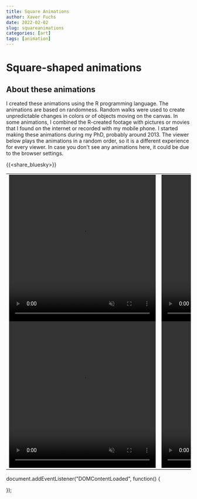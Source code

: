 ```yaml
---
title: Square Animations
author: Xaver Fuchs
date: 2022-02-02
slug: squareanimations
categories: [art]
tags: [animation]
---
```




# Square-shaped animations

## About these animations
I created these animations using the R programming language. The animations are based on randomness. Random walks were used to create unpredictable changes in colors or of objects moving on the canvas.
In some animations, I combined the R-created footage with pictures or movies that I found on the internet or recorded with my mobile phone. 
I started making these animations during my PhD, probably around 2013. 
The viewer below plays the animations in a random order, so it is a different experience for every viewer.
In case you don't see any animations here, it could be due to the browser settings. 

{{<share_bluesky>}}


<table style="width: 100%; border: none; background: white;">
  <tr style="background: white;">
  <td style="align: center; vertical-align: center; padding-bottom: 0px;">
    <video width="400" height="400" id="videoPlayer_abstract"" autoplay muted playsinline>
      <source src="https://xaverfuchs.github.io/xaverfuchsderesources/posterPanels/abstract3.mp4" type="video/mp4">
      Your browser does not support the video tag.
    </video> 
  <td style="align: center; vertical-align: center; padding-bottom: 0px;">
    <video width="400" height="400" id="videoPlayer_life"" autoplay muted playsinline>
        <source src="https://xaverfuchs.github.io/xaverfuchsderesources/posterPanels/life3.mp4" type="video/mp4">
        Your browser does not support the video tag.
      </video> 
  </tr>
  
  <tr style="background: white;">
  <td style="align: center; vertical-align: center; padding-top: 0px;">
    <video width="400" height="400" id="videoPlayer_mysterious" autoplay muted playsinline>
      <source src="https://xaverfuchs.github.io/xaverfuchsderesources/posterPanels/mysterious3.mp4" type="video/mp4">
      Your browser does not support the video tag.
    </video> 
  <td style="align: center; vertical-align: center; padding-top: 0px;">
    <video width="400" height="400" id="videoPlayer_peopleanimals"" autoplay muted playsinline>
        <source src="https://xaverfuchs.github.io/xaverfuchsderesources/posterPanels/peopleanimals3.mp4" type="video/mp4">
        Your browser does not support the video tag.
      </video> 
  </tr>
  
</table>  
    


<!-- XXXX Section with lists of videos for the series XXXX -->

<!-- abstract series -->
document.addEventListener("DOMContentLoaded", function() {
  <script>
    var nextVideo_abstract = [
    'https://xaverfuchs.github.io/xaverfuchsderesources/Anims_sorted_scaled/abstract/scaled/20120824-2355_series2_scaled.mp4', 
    'https://xaverfuchs.github.io/xaverfuchsderesources/Anims_sorted_scaled/abstract/scaled/20120824-2355_series2_scaled.mp4', 
    'https://xaverfuchs.github.io/xaverfuchsderesources/Anims_sorted_scaled/abstract/scaled/20120824-2356_series3_scaled.mp4', 
    'https://xaverfuchs.github.io/xaverfuchsderesources/Anims_sorted_scaled/abstract/scaled/20120824-2357_series4_scaled.mp4', 
    'https://xaverfuchs.github.io/xaverfuchsderesources/Anims_sorted_scaled/abstract/scaled/20120824-2357_series5_scaled.mp4', 
    'https://xaverfuchs.github.io/xaverfuchsderesources/Anims_sorted_scaled/abstract/scaled/20120825-0000_series6_scaled.mp4', 
    'https://xaverfuchs.github.io/xaverfuchsderesources/Anims_sorted_scaled/abstract/scaled/20120825-0001_series7_scaled.mp4', 
    'https://xaverfuchs.github.io/xaverfuchsderesources/Anims_sorted_scaled/abstract/scaled/20120825-0005_series7_scaled.mp4', 
    'https://xaverfuchs.github.io/xaverfuchsderesources/Anims_sorted_scaled/abstract/scaled/20120825-0057_series_complx1_scaled.mp4', 
    'https://xaverfuchs.github.io/xaverfuchsderesources/Anims_sorted_scaled/abstract/scaled/20120825-0059_series_complx1_scaled.mp4', 
    'https://xaverfuchs.github.io/xaverfuchsderesources/Anims_sorted_scaled/abstract/scaled/20120825-0103_series_complx2_scaled.mp4', 
    'https://xaverfuchs.github.io/xaverfuchsderesources/Anims_sorted_scaled/abstract/scaled/20120825-0105_series_complx3_scaled.mp4', 
    'https://xaverfuchs.github.io/xaverfuchsderesources/Anims_sorted_scaled/abstract/scaled/20120825-0108_series_complx4_scaled.mp4', 
    'https://xaverfuchs.github.io/xaverfuchsderesources/Anims_sorted_scaled/abstract/scaled/20120825-0117_series_complx5_scaled.mp4', 
    'https://xaverfuchs.github.io/xaverfuchsderesources/Anims_sorted_scaled/abstract/scaled/20120825-0119_series_complx6_scaled.mp4', 
    'https://xaverfuchs.github.io/xaverfuchsderesources/Anims_sorted_scaled/abstract/scaled/20120825-0125_series_complx7_scaled.mp4', 
    'https://xaverfuchs.github.io/xaverfuchsderesources/Anims_sorted_scaled/abstract/scaled/20120825-0132_series_complx8_scaled.mp4', 
    'https://xaverfuchs.github.io/xaverfuchsderesources/Anims_sorted_scaled/abstract/scaled/20120825-0135_series_complx9_scaled.mp4', 
    'https://xaverfuchs.github.io/xaverfuchsderesources/Anims_sorted_scaled/abstract/scaled/20120825-0143_series_complx10_scaled.mp4', 
    'https://xaverfuchs.github.io/xaverfuchsderesources/Anims_sorted_scaled/abstract/scaled/20120825-1947_series_complx11_scaled.mp4', 
    'https://xaverfuchs.github.io/xaverfuchsderesources/Anims_sorted_scaled/abstract/scaled/20120825-1958_series_complx12_scaled.mp4', 
    'https://xaverfuchs.github.io/xaverfuchsderesources/Anims_sorted_scaled/abstract/scaled/20120825-2014_series_complx13_scaled.mp4', 
    'https://xaverfuchs.github.io/xaverfuchsderesources/Anims_sorted_scaled/abstract/scaled/20120825-2021_series_complx14_scaled.mp4', 
    'https://xaverfuchs.github.io/xaverfuchsderesources/Anims_sorted_scaled/abstract/scaled/20120825-2022_series_complx15_scaled.mp4', 
    'https://xaverfuchs.github.io/xaverfuchsderesources/Anims_sorted_scaled/abstract/scaled/20120825-2024_series_complx16_scaled.mp4', 
    'https://xaverfuchs.github.io/xaverfuchsderesources/Anims_sorted_scaled/abstract/scaled/20120825-2026_series_complx17_scaled.mp4', 
    'https://xaverfuchs.github.io/xaverfuchsderesources/Anims_sorted_scaled/abstract/scaled/20120825-2056_series_complx18_scaled.mp4', 
    'https://xaverfuchs.github.io/xaverfuchsderesources/Anims_sorted_scaled/abstract/scaled/20120920-0045_series_complx19_scaled.mp4', 
    'https://xaverfuchs.github.io/xaverfuchsderesources/Anims_sorted_scaled/abstract/scaled/20120920-0048_series_complx19_scaled.mp4', 
    'https://xaverfuchs.github.io/xaverfuchsderesources/Anims_sorted_scaled/abstract/scaled/20120920-0106_series_complx20_scaled.mp4', 
    'https://xaverfuchs.github.io/xaverfuchsderesources/Anims_sorted_scaled/abstract/scaled/20120920-0143_series_complx21_scaled.mp4', 
    'https://xaverfuchs.github.io/xaverfuchsderesources/Anims_sorted_scaled/abstract/scaled/20120923-1737_red-ish_stripy_scaled.mp4', 
    'https://xaverfuchs.github.io/xaverfuchsderesources/Anims_sorted_scaled/abstract/scaled/20120923-1756_green-ish_stripy_scaled.mp4', 
    'https://xaverfuchs.github.io/xaverfuchsderesources/Anims_sorted_scaled/abstract/scaled/20120927-0024_series_complx22_scaled.mp4', 
    'https://xaverfuchs.github.io/xaverfuchsderesources/Anims_sorted_scaled/abstract/scaled/20120927-0034_series_complx23_scaled.mp4', 
    'https://xaverfuchs.github.io/xaverfuchsderesources/Anims_sorted_scaled/abstract/scaled/20120929-2122_series_complx24_scaled.mp4', 
    'https://xaverfuchs.github.io/xaverfuchsderesources/Anims_sorted_scaled/abstract/scaled/20120929-2125_series_complx25_scaled.mp4', 
    'https://xaverfuchs.github.io/xaverfuchsderesources/Anims_sorted_scaled/abstract/scaled/20120929-2130_series_complx26_scaled.mp4', 
    'https://xaverfuchs.github.io/xaverfuchsderesources/Anims_sorted_scaled/abstract/scaled/20120930-0130_series_complx27_scaled.mp4', 
    'https://xaverfuchs.github.io/xaverfuchsderesources/Anims_sorted_scaled/abstract/scaled/20120930-0138_series_complx29_scaled.mp4', 
    'https://xaverfuchs.github.io/xaverfuchsderesources/Anims_sorted_scaled/abstract/scaled/20121015-2237_PrepDogBG_scaled.mp4', 
    'https://xaverfuchs.github.io/xaverfuchsderesources/Anims_sorted_scaled/abstract/scaled/20121015-2239_PrepDogBG_scaled.mp4', 
    'https://xaverfuchs.github.io/xaverfuchsderesources/Anims_sorted_scaled/abstract/scaled/20121025-2317_series_complx30_scaled.mp4', 
    'https://xaverfuchs.github.io/xaverfuchsderesources/Anims_sorted_scaled/abstract/scaled/20121025-2325_series_complx31_scaled.mp4', 
    'https://xaverfuchs.github.io/xaverfuchsderesources/Anims_sorted_scaled/abstract/scaled/20121025-2334_series_complx32_scaled.mp4', 
    'https://xaverfuchs.github.io/xaverfuchsderesources/Anims_sorted_scaled/abstract/scaled/20121025-2338_series_complx33_scaled.mp4', 
    'https://xaverfuchs.github.io/xaverfuchsderesources/Anims_sorted_scaled/abstract/scaled/20121025-2346_series_complx34_scaled.mp4', 
    'https://xaverfuchs.github.io/xaverfuchsderesources/Anims_sorted_scaled/abstract/scaled/20121025-2357_series_complx35_scaled.mp4', 
    'https://xaverfuchs.github.io/xaverfuchsderesources/Anims_sorted_scaled/abstract/scaled/20121026-0000_series_complx36_scaled.mp4', 
    'https://xaverfuchs.github.io/xaverfuchsderesources/Anims_sorted_scaled/abstract/scaled/20121026-0003_series_complx37_scaled.mp4', 
    'https://xaverfuchs.github.io/xaverfuchsderesources/Anims_sorted_scaled/abstract/scaled/20121026-0005_series_complx38_scaled.mp4', 
    'https://xaverfuchs.github.io/xaverfuchsderesources/Anims_sorted_scaled/abstract/scaled/20121026-0008_series_complx39_scaled.mp4', 
    'https://xaverfuchs.github.io/xaverfuchsderesources/Anims_sorted_scaled/abstract/scaled/20121026-0028_series_complx40_scaled.mp4', 
    'https://xaverfuchs.github.io/xaverfuchsderesources/Anims_sorted_scaled/abstract/scaled/20121026-0034_series_complx41_scaled.mp4', 
    'https://xaverfuchs.github.io/xaverfuchsderesources/Anims_sorted_scaled/abstract/scaled/20121026-0125_series_complx42_scaled.mp4', 
    'https://xaverfuchs.github.io/xaverfuchsderesources/Anims_sorted_scaled/abstract/scaled/20121026-0126_series_complx43_scaled.mp4', 
    'https://xaverfuchs.github.io/xaverfuchsderesources/Anims_sorted_scaled/abstract/scaled/20121228-1954_Dreiecke1_scaled.mp4', 
    'https://xaverfuchs.github.io/xaverfuchsderesources/Anims_sorted_scaled/abstract/scaled/20121230-0107_cobino11_scaled.mp4', 
    'https://xaverfuchs.github.io/xaverfuchsderesources/Anims_sorted_scaled/abstract/scaled/20121230-0121_DynamicRandomWalkPC16_scaled.mp4', 
    'https://xaverfuchs.github.io/xaverfuchsderesources/Anims_sorted_scaled/abstract/scaled/20121230-0124_DynamicRandomWalkPC5_scaled.mp4', 
    'https://xaverfuchs.github.io/xaverfuchsderesources/Anims_sorted_scaled/abstract/scaled/20121230-0125_DynamicRandomWalkPC7_scaled.mp4', 
    'https://xaverfuchs.github.io/xaverfuchsderesources/Anims_sorted_scaled/abstract/scaled/20121230-0128_RandomWalkPC1_scaled.mp4', 
    'https://xaverfuchs.github.io/xaverfuchsderesources/Anims_sorted_scaled/abstract/scaled/20121230-0129_RandomWalkPC2_scaled.mp4', 
    'https://xaverfuchs.github.io/xaverfuchsderesources/Anims_sorted_scaled/abstract/scaled/20121230-0130_RandomWalkPC5_scaled.mp4', 
    'https://xaverfuchs.github.io/xaverfuchsderesources/Anims_sorted_scaled/abstract/scaled/20121230-0131_RandomWalkPC6_scaled.mp4', 
    'https://xaverfuchs.github.io/xaverfuchsderesources/Anims_sorted_scaled/abstract/scaled/20121230-0135_cobino10_scaled.mp4', 
    'https://xaverfuchs.github.io/xaverfuchsderesources/Anims_sorted_scaled/abstract/scaled/20121230-0135_cobino11_scaled.mp4', 
    'https://xaverfuchs.github.io/xaverfuchsderesources/Anims_sorted_scaled/abstract/scaled/20121230-0137_cobino3_scaled.mp4', 
    'https://xaverfuchs.github.io/xaverfuchsderesources/Anims_sorted_scaled/abstract/scaled/20121230-0139_cobino7_scaled.mp4', 
    'https://xaverfuchs.github.io/xaverfuchsderesources/Anims_sorted_scaled/abstract/scaled/20121230-0139_cobino8_scaled.mp4', 
    'https://xaverfuchs.github.io/xaverfuchsderesources/Anims_sorted_scaled/abstract/scaled/20121230-1151_DynamicRandomWalkPC17_scaled.mp4', 
    'https://xaverfuchs.github.io/xaverfuchsderesources/Anims_sorted_scaled/abstract/scaled/20121230-1200_cobino14_scaled.mp4', 
    'https://xaverfuchs.github.io/xaverfuchsderesources/Anims_sorted_scaled/abstract/scaled/20121230-1202_DynamicRandomWalkPC18_scaled.mp4', 
    'https://xaverfuchs.github.io/xaverfuchsderesources/Anims_sorted_scaled/abstract/scaled/20121230-1212_Dreiecke4_scaled.mp4', 
    'https://xaverfuchs.github.io/xaverfuchsderesources/Anims_sorted_scaled/abstract/scaled/20121230-1224_DynamicRandomWalkPC19_scaled.mp4', 
    'https://xaverfuchs.github.io/xaverfuchsderesources/Anims_sorted_scaled/abstract/scaled/20121230-1236_KrEiseDrEiecke1_scaled.mp4', 
    'https://xaverfuchs.github.io/xaverfuchsderesources/Anims_sorted_scaled/abstract/scaled/20121230-1243_cobino15_scaled.mp4', 
    'https://xaverfuchs.github.io/xaverfuchsderesources/Anims_sorted_scaled/abstract/scaled/20121230-1254_KrEiseDrEiecke2_scaled.mp4', 
    'https://xaverfuchs.github.io/xaverfuchsderesources/Anims_sorted_scaled/abstract/scaled/20121230-1423_cobino16_scaled.mp4', 
    'https://xaverfuchs.github.io/xaverfuchsderesources/Anims_sorted_scaled/abstract/scaled/20130106-1746_cobino20_scaled.mp4', 
    'https://xaverfuchs.github.io/xaverfuchsderesources/Anims_sorted_scaled/abstract/scaled/20130106-1756_cobino21_scaled.mp4', 
    'https://xaverfuchs.github.io/xaverfuchsderesources/Anims_sorted_scaled/abstract/scaled/20130106-1810_DynamicRandomWalkPC20_scaled.mp4', 
    'https://xaverfuchs.github.io/xaverfuchsderesources/Anims_sorted_scaled/abstract/scaled/20130106-1918_DynamicRandomWalkPC21_scaled.mp4', 
    'https://xaverfuchs.github.io/xaverfuchsderesources/Anims_sorted_scaled/abstract/scaled/20130106-2111_DynamicRandomWalkPC22_scaled.mp4'
    ];
  
    nextVideo_abstract.sort(function (a, b) {
      return Math.random() > 0.5 ? -1 : 1;
    });
  
    var curVideo_abstract = 0;
    var videoPlayer_abstract = document.getElementById('videoPlayer_abstract');
  
    videoPlayer_abstract.onended = function(){
  	    ++curVideo_abstract;
        if(curVideo_abstract < nextVideo_abstract.length){
      videoPlayer_abstract.src = nextVideo_abstract[curVideo_abstract];
      }
    }
  </script>
  
  <!-- life series -->
  <script>
    var nextVideo_life = [
    'https://xaverfuchs.github.io/xaverfuchsderesources/Anims_sorted_scaled/life/scaled/20120923-0013_Lamp1_scaled.mp4', 
    'https://xaverfuchs.github.io/xaverfuchsderesources/Anims_sorted_scaled/life/scaled/20120923-0020_Lamp2_scaled.mp4', 
    'https://xaverfuchs.github.io/xaverfuchsderesources/Anims_sorted_scaled/life/scaled/20120923-0030_Lamp3_scaled.mp4', 
    'https://xaverfuchs.github.io/xaverfuchsderesources/Anims_sorted_scaled/life/scaled/20120924-0031_MartaBikeParis1_scaled.mp4', 
    'https://xaverfuchs.github.io/xaverfuchsderesources/Anims_sorted_scaled/life/scaled/20120924-0040_MartaBikeParis2_scaled.mp4', 
    'https://xaverfuchs.github.io/xaverfuchsderesources/Anims_sorted_scaled/life/scaled/20120924-0045_MartaBikeParis3_scaled.mp4', 
    'https://xaverfuchs.github.io/xaverfuchsderesources/Anims_sorted_scaled/life/scaled/20120924-0052_MartaBikeParis5_scaled.mp4', 
    'https://xaverfuchs.github.io/xaverfuchsderesources/Anims_sorted_scaled/life/scaled/20120924-0115_MartaBikeParis7_scaled.mp4', 
    'https://xaverfuchs.github.io/xaverfuchsderesources/Anims_sorted_scaled/life/scaled/20120924-0124_MartaBikeParis6_scaled.mp4', 
    'https://xaverfuchs.github.io/xaverfuchsderesources/Anims_sorted_scaled/life/scaled/20120924-0131_MartaBikeParis4_scaled.mp4', 
    'https://xaverfuchs.github.io/xaverfuchsderesources/Anims_sorted_scaled/life/scaled/20121230-0135_Marta1_scaled.mp4', 
    'https://xaverfuchs.github.io/xaverfuchsderesources/Anims_sorted_scaled/life/scaled/20121230-0142_Marta2_scaled.mp4', 
    'https://xaverfuchs.github.io/xaverfuchsderesources/Anims_sorted_scaled/life/scaled/20121230-0155_Marta3_scaled.mp4', 
    'https://xaverfuchs.github.io/xaverfuchsderesources/Anims_sorted_scaled/life/scaled/20121230-0209_Xaver1_scaled.mp4', 
    'https://xaverfuchs.github.io/xaverfuchsderesources/Anims_sorted_scaled/life/scaled/20121230-0232_MartaBike3_scaled.mp4', 
    'https://xaverfuchs.github.io/xaverfuchsderesources/Anims_sorted_scaled/life/scaled/20121230-0243_MartaBike4_scaled.mp4', 
    'https://xaverfuchs.github.io/xaverfuchsderesources/Anims_sorted_scaled/life/scaled/20130110-2352_MALUBrue1_scaled.mp4', 
    'https://xaverfuchs.github.io/xaverfuchsderesources/Anims_sorted_scaled/life/scaled/20130111-0006_MALUBrue3_scaled.mp4', 
    'https://xaverfuchs.github.io/xaverfuchsderesources/Anims_sorted_scaled/life/scaled/20130111-0036_MALUBrue6_scaled.mp4', 
    'https://xaverfuchs.github.io/xaverfuchsderesources/Anims_sorted_scaled/life/scaled/20130111-0042_MALUBrue5_scaled.mp4', 
    'https://xaverfuchs.github.io/xaverfuchsderesources/Anims_sorted_scaled/life/scaled/20130111-0057_MALUBrue7_scaled.mp4', 
    'https://xaverfuchs.github.io/xaverfuchsderesources/Anims_sorted_scaled/life/scaled/20130111-0142_MALUBrue8_scaled.mp4', 
    'https://xaverfuchs.github.io/xaverfuchsderesources/Anims_sorted_scaled/life/scaled/20130113-2044_MAVerkehr3_scaled.mp4', 
    'https://xaverfuchs.github.io/xaverfuchsderesources/Anims_sorted_scaled/life/scaled/20130113-2052_MAVerkehr2_scaled.mp4', 
    'https://xaverfuchs.github.io/xaverfuchsderesources/Anims_sorted_scaled/life/scaled/20130113-2059_MAVerkehr4_scaled.mp4', 
    'https://xaverfuchs.github.io/xaverfuchsderesources/Anims_sorted_scaled/life/scaled/20130113-2111_MAVerkehr5_scaled.mp4', 
    'https://xaverfuchs.github.io/xaverfuchsderesources/Anims_sorted_scaled/life/scaled/20130113-2132_WunderK1_scaled.mp4', 
    'https://xaverfuchs.github.io/xaverfuchsderesources/Anims_sorted_scaled/life/scaled/20130113-2142_WunderK2_scaled.mp4', 
    'https://xaverfuchs.github.io/xaverfuchsderesources/Anims_sorted_scaled/life/scaled/20130203-1753_FerroVia1_scaled.mp4', 
    'https://xaverfuchs.github.io/xaverfuchsderesources/Anims_sorted_scaled/life/scaled/20130203-1813_FerroVia2_scaled.mp4', 
    'https://xaverfuchs.github.io/xaverfuchsderesources/Anims_sorted_scaled/life/scaled/20130203-1815_Origami11_scaled.mp4', 
    'https://xaverfuchs.github.io/xaverfuchsderesources/Anims_sorted_scaled/life/scaled/20130203-1849_Origami12_scaled.mp4', 
    'https://xaverfuchs.github.io/xaverfuchsderesources/Anims_sorted_scaled/life/scaled/20130203-1932_Cones11_scaled.mp4', 
    'https://xaverfuchs.github.io/xaverfuchsderesources/Anims_sorted_scaled/life/scaled/20130203-1949_Cones12_scaled.mp4', 
    'https://xaverfuchs.github.io/xaverfuchsderesources/Anims_sorted_scaled/life/scaled/20130203-2001_Cones21_scaled.mp4', 
    'https://xaverfuchs.github.io/xaverfuchsderesources/Anims_sorted_scaled/life/scaled/20130203-2026_Cones31_scaled.mp4'
    ];
  
    nextVideo_life.sort(function (a, b) {
      return Math.random() > 0.5 ? -1 : 1;
    });
  
    var curVideo_life = 0;
    var videoPlayer_life = document.getElementById('videoPlayer_life');
  
    videoPlayer_life.onended = function(){
  	    ++curVideo_life;
        if(curVideo_life < nextVideo_life.length){
      videoPlayer_life.src = nextVideo_life[curVideo_life];
      }
    }
  </script>
  
  
  
  <!-- mysterious series -->
  <script>
    var nextVideo_mysterious = [
    'https://xaverfuchs.github.io/xaverfuchsderesources/Anims_sorted_scaled/mysterious/scaled/20120925-2220_Roger_KloZwerg1_scaled.mp4', 
    'https://xaverfuchs.github.io/xaverfuchsderesources/Anims_sorted_scaled/mysterious/scaled/20120925-2223_Roger_KloZwerg2_scaled.mp4', 
    'https://xaverfuchs.github.io/xaverfuchsderesources/Anims_sorted_scaled/mysterious/scaled/20120925-2227_Roger_KloZwerg3_scaled.mp4', 
    'https://xaverfuchs.github.io/xaverfuchsderesources/Anims_sorted_scaled/mysterious/scaled/20120925-2230_Roger_KloZwerg4_scaled.mp4', 
    'https://xaverfuchs.github.io/xaverfuchsderesources/Anims_sorted_scaled/mysterious/scaled/20120925-2246_Roger_KloZwerg5_scaled.mp4', 
    'https://xaverfuchs.github.io/xaverfuchsderesources/Anims_sorted_scaled/mysterious/scaled/20120927-0037_Roger_KloZwerg6_scaled.mp4', 
    'https://xaverfuchs.github.io/xaverfuchsderesources/Anims_sorted_scaled/mysterious/scaled/20120927-2217_MysteriousBob1_scaled.mp4', 
    'https://xaverfuchs.github.io/xaverfuchsderesources/Anims_sorted_scaled/mysterious/scaled/20120927-2223_MysteriousBob2_scaled.mp4', 
    'https://xaverfuchs.github.io/xaverfuchsderesources/Anims_sorted_scaled/mysterious/scaled/20120927-2225_MysteriousBob2_scaled.mp4', 
    'https://xaverfuchs.github.io/xaverfuchsderesources/Anims_sorted_scaled/mysterious/scaled/20120927-2228_MysteriousBob3_scaled.mp4', 
    'https://xaverfuchs.github.io/xaverfuchsderesources/Anims_sorted_scaled/mysterious/scaled/20120927-2234_MysteriousBob4_scaled.mp4', 
    'https://xaverfuchs.github.io/xaverfuchsderesources/Anims_sorted_scaled/mysterious/scaled/20130106-2146_CatPorn1_scaled.mp4', 
    'https://xaverfuchs.github.io/xaverfuchsderesources/Anims_sorted_scaled/mysterious/scaled/20130106-2211_CatPorn2_scaled.mp4', 
    'https://xaverfuchs.github.io/xaverfuchsderesources/Anims_sorted_scaled/mysterious/scaled/20130106-2229_Squash1_scaled.mp4', 
    'https://xaverfuchs.github.io/xaverfuchsderesources/Anims_sorted_scaled/mysterious/scaled/20130106-2239_Squash2_scaled.mp4', 
    'https://xaverfuchs.github.io/xaverfuchsderesources/Anims_sorted_scaled/mysterious/scaled/20130106-2357_Squash4_scaled.mp4', 
    'https://xaverfuchs.github.io/xaverfuchsderesources/Anims_sorted_scaled/mysterious/scaled/20130107-0006_Squash3_scaled.mp4', 
    'https://xaverfuchs.github.io/xaverfuchsderesources/Anims_sorted_scaled/mysterious/scaled/20130107-0032_Shot2_scaled.mp4', 
    'https://xaverfuchs.github.io/xaverfuchsderesources/Anims_sorted_scaled/mysterious/scaled/20130108-2355_Talk2_scaled.mp4', 
    'https://xaverfuchs.github.io/xaverfuchsderesources/Anims_sorted_scaled/mysterious/scaled/20130109-0024_Talk3_scaled.mp4', 
    'https://xaverfuchs.github.io/xaverfuchsderesources/Anims_sorted_scaled/mysterious/scaled/20130109-0025_Talk3_slow_scaled.mp4', 
    'https://xaverfuchs.github.io/xaverfuchsderesources/Anims_sorted_scaled/mysterious/scaled/20130109-0040_Talk4_scaled.mp4', 
    'https://xaverfuchs.github.io/xaverfuchsderesources/Anims_sorted_scaled/mysterious/scaled/20130109-2344_Talk5_scaled.mp4', 
    'https://xaverfuchs.github.io/xaverfuchsderesources/Anims_sorted_scaled/mysterious/scaled/20130110-0029_Squash7_scaled.mp4', 
    'https://xaverfuchs.github.io/xaverfuchsderesources/Anims_sorted_scaled/mysterious/scaled/20130110-0102_Squash10_scaled.mp4', 
    'https://xaverfuchs.github.io/xaverfuchsderesources/Anims_sorted_scaled/mysterious/scaled/20130113-2014_Squash5c_scaled.mp4', 
    'https://xaverfuchs.github.io/xaverfuchsderesources/Anims_sorted_scaled/mysterious/scaled/20130113-2128_Dampfkessel1_scaled.mp4', 
    'https://xaverfuchs.github.io/xaverfuchsderesources/Anims_sorted_scaled/mysterious/scaled/20130113-2201_FaceRome1b_scaled.mp4', 
    'https://xaverfuchs.github.io/xaverfuchsderesources/Anims_sorted_scaled/mysterious/scaled/20130113-2249_FaceRome2_scaled.mp4', 
    'https://xaverfuchs.github.io/xaverfuchsderesources/Anims_sorted_scaled/mysterious/scaled/20130117-2325_Shampoo1_scaled.mp4', 
    'https://xaverfuchs.github.io/xaverfuchsderesources/Anims_sorted_scaled/mysterious/scaled/20130117-2333_Shampoo2_scaled.mp4', 
    'https://xaverfuchs.github.io/xaverfuchsderesources/Anims_sorted_scaled/mysterious/scaled/lamp5_20fps_scaled.mp4'
  
    ];
  
    nextVideo_mysterious.sort(function (a, b) {
      return Math.random() > 0.5 ? -1 : 1;
    });
  
    var curVideo_mysterious = 0;
    var videoPlayer_mysterious = document.getElementById('videoPlayer_mysterious');
  
    videoPlayer_mysterious.onended = function(){
  	    ++curVideo_mysterious;
        if(curVideo_mysterious < nextVideo_mysterious.length){
      videoPlayer_mysterious.src = nextVideo_mysterious[curVideo_mysterious];
      }
    }
  </script>
  
  
  
  <!-- people&animals series -->
  <script>
    var nextVideo_peopleanimals = [
    'https://xaverfuchs.github.io/xaverfuchsderesources/Anims_sorted_scaled/people&animals/scaled/20121015-2158_morphdogs1_scaled.mp4', 
    'https://xaverfuchs.github.io/xaverfuchsderesources/Anims_sorted_scaled/people&animals/scaled/20121015-2225_morphdogs2_scaled.mp4', 
    'https://xaverfuchs.github.io/xaverfuchsderesources/Anims_sorted_scaled/people&animals/scaled/20121015-2244_DOG1_scaled.mp4', 
    'https://xaverfuchs.github.io/xaverfuchsderesources/Anims_sorted_scaled/people&animals/scaled/20121015-2250_DOG2_scaled.mp4', 
    'https://xaverfuchs.github.io/xaverfuchsderesources/Anims_sorted_scaled/people&animals/scaled/20121015-2320_DOG3_scaled.mp4', 
    'https://xaverfuchs.github.io/xaverfuchsderesources/Anims_sorted_scaled/people&animals/scaled/20121022-2133_morph2dogs_scaled.mp4', 
    'https://xaverfuchs.github.io/xaverfuchsderesources/Anims_sorted_scaled/people&animals/scaled/20121026-0053_OutFrames1_noisy_scaled.mp4', 
    'https://xaverfuchs.github.io/xaverfuchsderesources/Anims_sorted_scaled/people&animals/scaled/20121026-0059_FishInWater1_scaled.mp4', 
    'https://xaverfuchs.github.io/xaverfuchsderesources/Anims_sorted_scaled/people&animals/scaled/20121026-0106_FishInWater1_2_scaled.mp4', 
    'https://xaverfuchs.github.io/xaverfuchsderesources/Anims_sorted_scaled/people&animals/scaled/20121026-0111_FishInWater1_3_scaled.mp4', 
    'https://xaverfuchs.github.io/xaverfuchsderesources/Anims_sorted_scaled/people&animals/scaled/20121026-0130_FishInWater2_scaled.mp4', 
    'https://xaverfuchs.github.io/xaverfuchsderesources/Anims_sorted_scaled/people&animals/scaled/20121026-0132_FishInWater2_2_scaled.mp4', 
    'https://xaverfuchs.github.io/xaverfuchsderesources/Anims_sorted_scaled/people&animals/scaled/20121026-0202_FishInWater2_3_scaled.mp4', 
    'https://xaverfuchs.github.io/xaverfuchsderesources/Anims_sorted_scaled/people&animals/scaled/20130118-0015_fIsH1_scaled.mp4', 
    'https://xaverfuchs.github.io/xaverfuchsderesources/Anims_sorted_scaled/people&animals/scaled/20130203-1519_Hare1_scaled.mp4', 
    'https://xaverfuchs.github.io/xaverfuchsderesources/Anims_sorted_scaled/people&animals/scaled/20130203-1524_Hare1_noisy_scaled.mp4', 
    'https://xaverfuchs.github.io/xaverfuchsderesources/Anims_sorted_scaled/people&animals/scaled/20130203-1529_Hare2_noisy_scaled.mp4', 
    'https://xaverfuchs.github.io/xaverfuchsderesources/Anims_sorted_scaled/people&animals/scaled/20130203-1536_Hare2_scaled.mp4', 
    'https://xaverfuchs.github.io/xaverfuchsderesources/Anims_sorted_scaled/people&animals/scaled/20130203-1629_fIsH2_scaled.mp4', 
    'https://xaverfuchs.github.io/xaverfuchsderesources/Anims_sorted_scaled/people&animals/scaled/20130203-1651_Hare12_scaled.mp4', 
    'https://xaverfuchs.github.io/xaverfuchsderesources/Anims_sorted_scaled/people&animals/scaled/20130203-1655_Hare13_scaled.mp4', 
    'https://xaverfuchs.github.io/xaverfuchsderesources/Anims_sorted_scaled/people&animals/scaled/20130203-1700_Hare11_scaled.mp4', 
    'https://xaverfuchs.github.io/xaverfuchsderesources/Anims_sorted_scaled/people&animals/scaled/20130203-1721_Hare21_scaled.mp4', 
    'https://xaverfuchs.github.io/xaverfuchsderesources/Anims_sorted_scaled/people&animals/scaled/20130203-1728_Hare22_scaled.mp4', 
    'https://xaverfuchs.github.io/xaverfuchsderesources/Anims_sorted_scaled/people&animals/scaled/20130203-1731_Hare23_scaled.mp4', 
    'https://xaverfuchs.github.io/xaverfuchsderesources/Anims_sorted_scaled/people&animals/scaled/Kofi_out_scaled.mp4', 
    'https://xaverfuchs.github.io/xaverfuchsderesources/Anims_sorted_scaled/people&animals/scaled/kofi2_scaled.mp4', 
    'https://xaverfuchs.github.io/xaverfuchsderesources/Anims_sorted_scaled/people&animals/scaled/out_scaled.mp4', 
    'https://xaverfuchs.github.io/xaverfuchsderesources/Anims_sorted_scaled/people&animals/scaled/Studiobraun1_scaled.mp4', 
    'https://xaverfuchs.github.io/xaverfuchsderesources/Anims_sorted_scaled/people&animals/scaled/studiobraun2_scaled.mp4'
    ];
  
    nextVideo_peopleanimals.sort(function (a, b) {
      return Math.random() > 0.5 ? -1 : 1;
    });
  
    var curVideo_peopleanimals = 0;
    var videoPlayer_peopleanimals = document.getElementById('videoPlayer_peopleanimals');
  
    videoPlayer_peopleanimals.onended = function(){
  	    ++curVideo_peopleanimals;
        if(curVideo_peopleanimals < nextVideo_peopleanimals.length){
      videoPlayer_peopleanimals.src = nextVideo_peopleanimals[curVideo_peopleanimals];
      }
    }
  </script>
});









